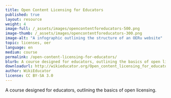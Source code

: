 ```yaml
---
title: Open Content Licensing for Educators
published: true
layout: resource
weight: 4
image-full: /_assets/images/opencontentforeducators-500.png
image-thumb: /_assets/images/opencontentforeducators-300.png
image-alt: "A infographic outlining the structure of an OERu website"
topic: licenses, oer
language: en
medium: course
permalink: /open-content-licensing-for-educators/
blurb: A course designed for educators, outlining the basics of open licensing.
downloadurl: http://wikieducator.org/Open_content_licensing_for_educators/Home
author: WikiEducator
license: CC BY-SA 3.0
---
```


A course designed for educators, outlining the basics of open licensing.

